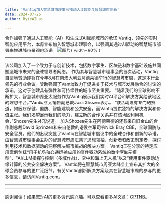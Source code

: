 ```yaml
---
title: 'Vantiq加入智慧城市理事会推动人工智能与智慧城市创新'
date: 2024-07-26
author: ByteAILab

---
```


合作加强了通过人工智能（AI）和生成式AI赋能城市的承诺
Vantiq，领先的实时智能应用平台，本周宣布加入智慧城市理事会，以强调其通过AI驱动的智慧城市部署来推进城市景观的承诺。![图片](https://ai-techpark.com/wp-content/uploads/2024/07/aii-960x540.jpg){ width=60% }

---
该公司加入了一个致力于与创新技术，包括数字孪生、区块链和数字基础设施共同塑造城市未来的全球领导者网络。
作为其与智慧城市理事会的首次活动，Vantiq自豪地赞助即将在今年8月在南澳大利亚阿德莱德举行的智慧城市周，这是本行业领先的行业会议。赞助强调了Vantiq致力于促进关于技术与城市发展融合的讨论的承诺，这对于创建具有弹性和可持续性的城市至关重要。
“随着我们的全球影响不断扩大，智慧城市周亚太服务作为Vantiq展示我们实时AI平台和解决方案给该地区的理想平台。”Vantiq亚太销售副总裁Josh Shozen表示。
“该活动设有专门的赛道，如医疗保健、国防、智能建筑和公共安全，而Vantiq提供独特的解决方案和价值主张。我们渴望展示我们的能力，建立新的合作关系并在该地区利用机会，”Shozen先生补充说道。
加入Shozen先生在阿德莱德的还有来自旧金山的合作副总裁David Sprinzen和来自伦敦的退役空军司令Nick Bray CBE，全球国防与安全官员。他们的出现突显了Vantiq在智慧城市倡议中的全球合作和创新的承诺。
由智慧城市理事会主办的智慧城市周汇集了思想领袖、创新者和政策制定者，探讨利用技术和数据驱动的洞察解决城市挑战的解决方案。
Vantiq正在分享的特定应用案例包括“用于机场和交通运输应用的事件驱动系统的数字孪生元模型”、“AI/LLM指挥与控制（多域作战）、空中和海上无人机”以及“使用事件驱动边缘计算的公共安全解决方案”。
Vantiq将在智慧城市周亚太峰会上宣布其扩大的全球会员参与的更广泛细节。有关Vantiq创新解决方案及其在智慧城市周的参与的更多信息，请访问Vantiq.com。

---
---
感谢阅读！如果您对AI的更多资讯感兴趣，可以查看更多AI文章：[GPTNB](https://gptnb.com)。